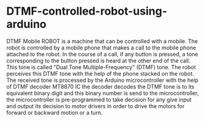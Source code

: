 # DTMF-controlled-robot-using-arduino
DTMF Mobile ROBOT is a machine that can be controlled with a mobile.
The robot is controlled by a mobile phone that makes a call to the mobile phone attached to the robot. 
In the course of a call, if any button is pressed, a tone corresponding to the button pressed is heard at the other end of the call. 
This tone is called "Dual Tone Multiple-Frequency" (DTMF) tone. 
The robot perceives this DTMF tone with the help of the phone stacked on the robot. 
The received tone is processed by the Arduino microcontroller with the help of DTMF decoder MT8870
IC the decoder decodes the DTMF tone is to its equivalent binary digit and this binary
number is send to the microcontroller, the microcontroller is pre-programmed to take
decision for any give input and output its decision to motor drivers in order to drive
the motors for forward or backward motion or a turn.
